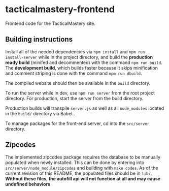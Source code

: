 # tacticalmastery-frontend
Frontend code for the TacticalMastery site.

## Building instructions

Install all of the needed dependencies via `npm install` and `npm run install-server` while in the project directory, and build the **production ready build** (minifed and decommented) with the command `npm run build`. The **development build**, which builds faster because it skips minification and comment striping is done with the command `npm run dbuild`.

The compiled website should then be available in the `build` directory.

To run the server while in dev, use `npm run server` from the root project directory. For production, start the server from the build directory.

Production builds will transpile `server.js` as well as all `node_modules` located in the `build/` directory via Babel..

To manage packages for the front-end server, cd into the `src/server` directory.

## Zipcodes
The implemented zipcodes package requires the database to be manually populated when newly installed. This can be done by entering into `src/server/node_module/zipcodes` and building with `make codes`. As of the current revision of this README, the populated files should be in `lib/`. **Without these files, the autofill api will not function at all and may cause undefined behaviors**